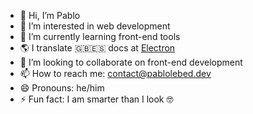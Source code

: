 - 👋 Hi, I’m Pablo
- 👀 I’m interested in web development
- 🌱 I’m currently learning front-end tools
- 🌎 I translate 🇬🇧🇪🇸 docs at [Electron](https://github.com/electron)
- 💞️ I’m looking to collaborate on front-end development
- 📫 How to reach me: contact@pablolebed.dev
- 😄 Pronouns: he/him
- ⚡ Fun fact: I am smarter than I look 🤓

<!---
pablojlebed/pablojlebed is a ✨ special ✨ repository because its `README.md` (this file) appears on your GitHub profile.
You can click the Preview link to take a look at your changes.
--->

